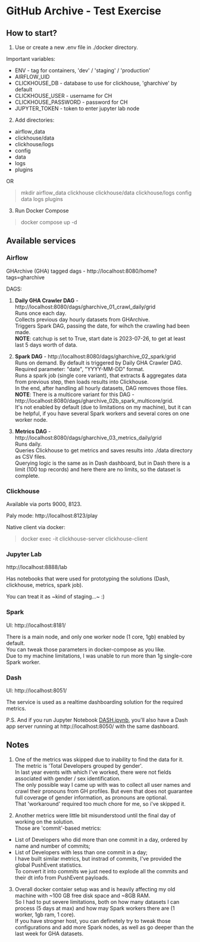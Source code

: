 # GitHub Archive - Test Exercise

## How to start?

1. Use or create a new .env file in ./docker directory.

Important variables:
- ENV - tag for containers, 'dev' / 'staging' / 'production'
- AIRFLOW_UID
- CLICKHOUSE_DB - database to use for clickhouse, 'gharchive' by default
- CLICKHOUSE_USER - username for CH
- CLICKHOUSE_PASSWORD - password for CH
- JUPYTER_TOKEN - token to enter jupyter lab node

2. Add directories:
- airflow_data
- clickhouse/data
- clickhouse/logs
- config
- data
- logs
- plugins

OR

> mkdir airflow_data clickhouse clickhouse/data clickhouse/logs config data logs plugins

3. Run Docker Compose

> docker compose up -d

## Available services

### Airflow
GHArchive (GHA) tagged dags - http://localhost:8080/home?tags=gharchive

DAGS:

1. __Daily GHA Crawler DAG__ - http://localhost:8080/dags/gharchive_01_crawl_daily/grid \
Runs once each day. \
Collects previous day hourly datasets from GHArchive. \
Triggers Spark DAG, passing the date, for wihch the crawling had been made.\
__NOTE__: catchup is set to True, start date is 2023-07-26, to get at least last 5 days worth of data.

2. __Spark DAG__ - http://localhost:8080/dags/gharchive_02_spark/grid \
Runs on demand. By default is triggered by Daily GHA Crawler DAG. \
Required parameter: "date", "YYYY-MM-DD" format. \
Runs a spark job (single core variant), that extracts & aggregates data from previous step, then loads results into Clickhouse. \
In the end, after handling all hourly datasets, DAG removes those files. \
__NOTE__: There is a multicore variant for this DAG - http://localhost:8080/dags/gharchive_02b_spark_multicore/grid. \
It's not enabled by default (due to limitations on my machine), but it can be helpful, if you have several Spark workers and several cores on one worker node.

3. __Metrics DAG__ - http://localhost:8080/dags/gharchive_03_metrics_daily/grid \
Runs daily. \
Queries Clickhouse to get metrics and saves results into ./data directory as CSV files. \
Querying logic is the same as in Dash dashboard, but in Dash there is a limit (100 top records) and here there are no limits, so the dataset is complete.


### Clickhouse
Available via ports 9000, 8123.

Paly mode: http://localhost:8123/play

Native client via docker:
> docker exec -it clickhouse-server clickhouse-client

### Jupyter Lab 
http://localhost:8888/lab

Has notebooks that were used for prototyping the solutions (Dash, clickhouse, metrics, spark job).

You can treat it as ~kind of staging...~ :)

### Spark
UI: http://localhost:8181/

There is a main node, and only one worker node (1 core, 1gb) enabled by default. \
You can tweak those parameters in docker-compose as you like. \
Due to my machine limitations, I was unable to run more than 1g single-core Spark worker.

### Dash 
UI: http://localhost:8051/ 

The service is used as a realtime dashboarding solution for the required metrics.

P.S. And if you run Jupyter Notebook [DASH.ipynb](http://localhost:8888/lab/tree/work/notebooks/DASH.ipynb), you'll also have a Dash app server running at http://localhost:8050/ with the same dashboard.

## Notes

1. One of the metrics was skipped due to inability to find the data for it. \
The metric is 'Total Developers grouped by gender'. \
In last year events with which I've worked, there were not fields associated with gender / sex identification. \
The only possible way I came up with was to collect all user names and crawl their pronouns from GH profiles. But even that does not guarantee full coverage of gender information, as pronouns are optional. \
That 'workaround' required too much chore for me, so i've skipped it.

2. Another metrics were little bit misunderstood until the final day of working on the solution. \
Those are 'commit'-based metrics: 
- List of Developers who did more than one commit in a day, ordered by name and number of commits;
- List of Developers with less than one commit in a day; \
I have built similar metrics, but instrad of commits, I've provided the global PushEvent statistics. \
To convert it into commits we just need to explode all the commits and their dt info from PushEvent payloads.

3. Overall docker contaier setup was and is heavily affecting my old machine with ~100 GB free disk space and ~8GB RAM. \
So I had to put severe limitations, both on how many datasets I can process (5 days at max) and how may Spark workers there are (1 worker, 1gb ram, 1 core). \
If you have strogner host, you can definetely try to tweak those configurations and add more Spark nodes, as well as go deeper than the last week for GHA datasets.
